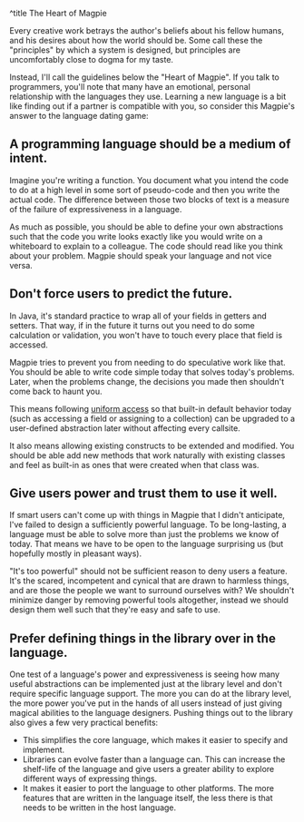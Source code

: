 ^title The Heart of Magpie

Every creative work betrays the author's beliefs about his fellow humans, and his desires about how the world should be. Some call these the "principles" by which a system is designed, but principles are uncomfortably close to dogma for my taste.

Instead, I'll call the guidelines below the "Heart of Magpie". If you talk to
programmers, you'll note that many have an emotional, personal relationship with
the languages they use. Learning a new language is a bit like finding out if a
partner is compatible with you, so consider this Magpie's answer to the language
dating game:

## A programming language should be a medium of intent.

Imagine you're writing a function. You document what you intend the code to do
at a high level in some sort of pseudo-code and then you write the actual code.
The difference between those two blocks of text is a measure of the failure of
expressiveness in a language.

As much as possible, you should be able to define your own abstractions such that the code you write looks exactly like you would write on a whiteboard to explain to a colleague. The code should read like you think about your problem. Magpie should speak your language and not vice versa.

## Don't force users to predict the future.

In Java, it's standard practice to wrap all of your fields in getters and setters. That way, if in the future it turns out you need to do some calculation or validation, you won't have to touch every place that field is accessed.

Magpie tries to prevent you from needing to do speculative work like that. You
should be able to write code simple today that solves today's problems. Later,
when the problems change, the decisions you made then shouldn't come back to
haunt you.

This means following [uniform
access](http://en.wikipedia.org/wiki/Uniform_access_principle) so that built-in
default behavior today (such as accessing a field or assigning to a collection)
can be upgraded to a user-defined abstraction later without affecting every
callsite.

It also means allowing existing constructs to be extended and modified. You should be able add new methods that work naturally with existing classes and feel as built-in as ones that were created when that class was.

## Give users power and trust them to use it well.

If smart users can't come up with things in Magpie that I didn't anticipate,
I've failed to design a sufficiently powerful language. To be long-lasting, a
language must be able to solve more than just the problems we know of today.
That means we have to be open to the language surprising us (but hopefully
mostly in pleasant ways).

"It's too powerful" should not be sufficient reason to deny users a feature. It's the scared, incompetent and cynical that are drawn to harmless things, and are those the people we want to surround ourselves with? We shouldn't minimize danger by removing powerful tools altogether, instead we should design them well such that they're easy and safe to use.

## Prefer defining things in the library over in the language.

One test of a language's power and expressiveness is seeing how many useful abstractions can be implemented just at the library level and don't require specific language support. The more you can do at the library level, the more power you've put in the hands of all users instead of just giving magical abilities to the language designers. Pushing things out to the library also gives a few very practical benefits:

* This simplifies the core language, which makes it easier to specify and
  implement.
* Libraries can evolve faster than a language can. This can increase the
  shelf-life of the language and give users a greater ability to explore
  different ways of expressing things.
* It makes it easier to port the language to other platforms. The more features
  that are written in the language itself, the less there is that needs to be
  written in the host language.
